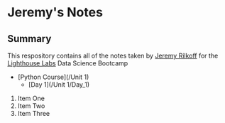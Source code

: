 # Jeremy's Notes

## Summary 


This respository contains all of the notes taken by [Jeremy Rilkoff](https://github.com/jrilkoff) for the [Lighthouse Labs](https://lighthouselabs.ca) Data Science Bootcamp


* [Python Course](/Unit 1)
    * [Day 1](/Unit 1/Day_1)

1. Item One
2. Item Two
3. Item Three

